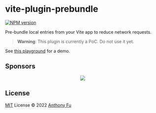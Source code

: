 # vite-plugin-prebundle

[![NPM version](https://img.shields.io/npm/v/vite-plugin-prebundle?color=a1b858&label=)](https://www.npmjs.com/package/vite-plugin-prebundle)

Pre-bundle local entries from your Vite app to reduce network requests.

> **Warning**: This plugin is currently a PoC. Do not use it yet.

See [this playground](./playground) for a demo.

## Sponsors

<p align="center">
  <a href="https://cdn.jsdelivr.net/gh/antfu/static/sponsors.svg">
    <img src='https://cdn.jsdelivr.net/gh/antfu/static/sponsors.svg'/>
  </a>
</p>

## License

[MIT](./LICENSE) License © 2022 [Anthony Fu](https://github.com/antfu)

